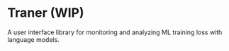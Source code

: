 # Traner (WIP)
A user interface library for monitoring and analyzing ML training loss with language models. 
